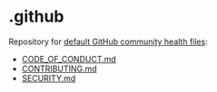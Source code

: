 # .github

Repository for [default GitHub community health files](https://docs.github.com/en/communities/setting-up-your-project-for-healthy-contributions/creating-a-default-community-health-file):
* [CODE_OF_CONDUCT.md](CODE_OF_CONDUCT.md)
* [CONTRIBUTING.md](CONTRIBUTING.md)
* [SECURITY.md](SECURITY.md)
